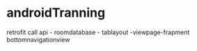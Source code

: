 # androidTranning
retrofit call api - roomdatabase - tablayout -viewpage-frapment
bottomnavigationview
